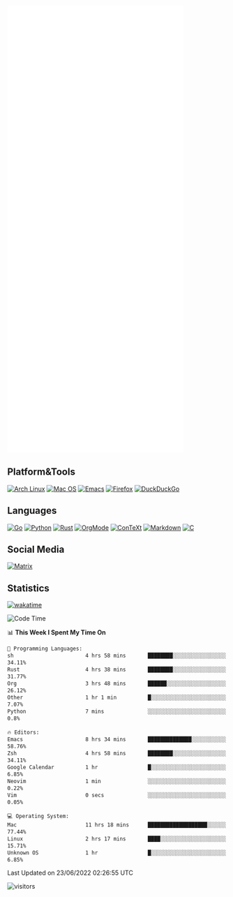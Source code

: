 ![Metrics](https://github.com/SteamedFish/SteamedFish/blob/master/github-metrics.svg)

## Platform&Tools

[![Arch Linux](https://img.shields.io/badge/ArchLinux-1793D1?logo=arch-linux&logoColor=fff&style=flat-square)](https://archlinux.org/)
[![Mac OS](https://img.shields.io/badge/MacOS-000000?style=flat-square&logo=macos&logoColor=F0F0F0)](https://www.apple.com/macos/)
[![Emacs](https://img.shields.io/badge/Emacs-%237F5AB6.svg?&style=flat-square&logo=gnu-emacs&logoColor=white)](https://www.gnu.org/software/emacs/)
[![Firefox](https://img.shields.io/badge/Firefox-FF7139?style=flat-square&logo=Firefox-Browser&logoColor=white)](https://firefox.com/)
[![DuckDuckGo](https://img.shields.io/badge/DuckDuckGo-DE5833?style=flat-square&logo=DuckDuckGo&logoColor=white)](https://duckduckgo.com/)

## Languages

[![Go](https://img.shields.io/badge/Golang-%2300ADD8.svg?style=flat-square&logo=go&logoColor=white)](https://golang.org/)
[![Python](https://img.shields.io/badge/Python-3670A0?style=flat-square&logo=python&logoColor=ffdd54)](https://www.python.org/)
[![Rust](https://img.shields.io/badge/Rust-%23000000.svg?style=flat-square&logo=rust&logoColor=white)](https://www.rust-lang.org/)
[![OrgMode](https://img.shields.io/badge/OrgMode-%23000000.svg?style=flat-square&logo=org&logoColor=white)](https://orgmode.org/)
[![ConTeXt](https://img.shields.io/badge/ConTeXt-%23008080.svg?style=flat-square&logo=latex&logoColor=white)](https://contextgarden.net/)
[![Markdown](https://img.shields.io/badge/MarkDown-%23000000.svg?style=flat-square&logo=markdown&logoColor=white)](https://daringfireball.net/projects/markdown/)
[![C](https://img.shields.io/badge/C-%2300599C.svg?style=flat-square&logo=c&logoColor=white)](https://www.iso.org/standard/74528.html)

## Social Media

[![Matrix](https://img.shields.io/badge/SteamedFish-2CA5E0?style=social&logo=matrix&logoColor=black)](https://matrix.to/#/@i:steamedfish.org)

## Statistics
[![wakatime](https://wakatime.com/badge/user/168280d6-fcf2-4b4f-ad3a-dc4612f35b38.svg)](https://wakatime.com/@168280d6-fcf2-4b4f-ad3a-dc4612f35b38)

<!--START_SECTION:waka-->
![Code Time](http://img.shields.io/badge/Code%20Time-1%2C883%20hrs%2027%20mins-blue)

📊 **This Week I Spent My Time On** 

```text
💬 Programming Languages: 
sh                       4 hrs 58 mins       ████████░░░░░░░░░░░░░░░░░   34.11% 
Rust                     4 hrs 38 mins       ████████░░░░░░░░░░░░░░░░░   31.77% 
Org                      3 hrs 48 mins       ██████░░░░░░░░░░░░░░░░░░░   26.12% 
Other                    1 hr 1 min          █░░░░░░░░░░░░░░░░░░░░░░░░   7.07% 
Python                   7 mins              ░░░░░░░░░░░░░░░░░░░░░░░░░   0.8%

🔥 Editors: 
Emacs                    8 hrs 34 mins       ██████████████░░░░░░░░░░░   58.76% 
Zsh                      4 hrs 58 mins       ████████░░░░░░░░░░░░░░░░░   34.11% 
Google Calendar          1 hr                █░░░░░░░░░░░░░░░░░░░░░░░░   6.85% 
Neovim                   1 min               ░░░░░░░░░░░░░░░░░░░░░░░░░   0.22% 
Vim                      0 secs              ░░░░░░░░░░░░░░░░░░░░░░░░░   0.05%

💻 Operating System: 
Mac                      11 hrs 18 mins      ███████████████████░░░░░░   77.44% 
Linux                    2 hrs 17 mins       ████░░░░░░░░░░░░░░░░░░░░░   15.71% 
Unknown OS               1 hr                █░░░░░░░░░░░░░░░░░░░░░░░░   6.85%

```


 Last Updated on 23/06/2022 02:26:55 UTC
<!--END_SECTION:waka-->

![visitors](https://visitor-badge.laobi.icu/badge?page_id=SteamedFish.SteamedFish)
